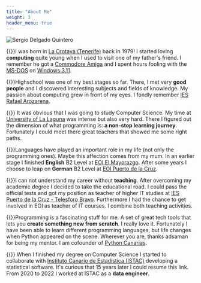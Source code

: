 ```yaml
---
title: "About Me"
weight: 3
header_menu: true
---
```


![Sergio Delgado Quintero](images/avatar.jpg)

{{<lni class="direction">}}I was born in [La Orotava (Tenerife)](https://www.laorotava.es/) back in 1979! I started loving **computing** quite young when I used to visit one of my father's friend. I remember he got a [Commodore Amiga](https://en.wikipedia.org/wiki/Amiga) and I spent hours fooling with the [MS-DOS](https://en.wikipedia.org/wiki/MS-DOS) on [Windows 3.11](https://en.wikipedia.org/wiki/Windows_3.1x).

{{<lni class="graduation">}}Highschool was one of my best stages so far. There, I met very **good people** and I discovered interesting subjects and fields of knowledge. My passion about computing grew in front of my eyes. I fondly remember [IES Rafael Arozarena](http://www.iesrafaelarozarena.com/).

{{<lni class="invention">}} It was obvious that I was going to study Computer Science. My time at [University of La Laguna](http://ull.es/) was intense but also very hard. There I figured out the dimension of what programming is: **a non-stop learning journey**. Fortunately I could meet there great teachers that showed me some right paths.

{{<lni class="world">}}Languages have played an important role in my life (not only the programming ones). Maybe this affection comes from my mum. In an earlier stage I finished **English** B2 Level at [EOI El Mayorazgo](https://www.eoilaorotava.com/). After some years I choose to leap on **German** B2 Level at [EOI Puerto de la Cruz](https://www.eoipuertodelacruz.com/).

{{<lni class="certificate">}}I can not understand my career without **teaching**. After overcoming my academic degree I decided to take the educational road. I could pass the official tests and got my position as teacher of higher IT studies at [IES Puerto de la Cruz - Telesforo Bravo](http://iespuertodelacruz.es/). Furthermore I had the chance to get involved in EOI as teacher of IT courses. I combine both teaching activities.

{{<lni class="code-alt">}}Programming is a fascinating stuff for me. A set of great tech tools that lets you **create something new from scratch**. I really love it. Fortunately I have been able to learn different programming languages, but life changes when Python appeared on the scene. Wherever you are, thanks adsaman for being my mentor. I am cofounder of [Python Canarias](https://pythoncanarias.es/).

{{<lni class="target">}} When I finished my degree on Computer Science I started to collaborate with [Instituto Canario de Estadística (ISTAC)](http://www.gobiernodecanarias.org/istac/) developing a statistical software. It's curious that 15 years later I could resume this link. From 2020 to 2022 I worked at ISTAC as a **data engineer**.
